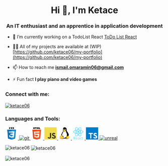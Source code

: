 <h1 align="center">Hi 👋, I'm Ketace</h1>
<h3 align="center">An IT enthusiast and an apprentice in application development</h3>

- 🔭 I’m currently working on a TodoList React [ToDo List React](https://github.com/ketace06/Todo-list-React)

- 👨‍💻 All of my projects are available at (WIP) [https://github.com/ketace06/my-portfolio](https://github.com/ketace06/my-portfolio)

- 📫 How to reach me **ismail.omaramin06@gmail.com**

- ⚡ Fun fact **I play piano and video games**

<h3 align="left">Connect with me:</h3>
<p align="left">
<a href="https://instagram.com/ketace06" target="blank"><img align="center" src="https://raw.githubusercontent.com/rahuldkjain/github-profile-readme-generator/master/src/images/icons/Social/instagram.svg" alt="ketace06" height="30" width="40" /></a>
</p>

<h3 align="left">Languages and Tools:</h3>
<p align="left"> <a href="https://www.w3schools.com/css/" target="_blank" rel="noreferrer"> <img src="https://raw.githubusercontent.com/devicons/devicon/master/icons/css3/css3-original-wordmark.svg" alt="css3" width="40" height="40"/> </a> <a href="https://git-scm.com/" target="_blank" rel="noreferrer"> <img src="https://www.vectorlogo.zone/logos/git-scm/git-scm-icon.svg" alt="git" width="40" height="40"/> </a> <a href="https://www.w3.org/html/" target="_blank" rel="noreferrer"> <img src="https://raw.githubusercontent.com/devicons/devicon/master/icons/html5/html5-original-wordmark.svg" alt="html5" width="40" height="40"/> </a> <a href="https://developer.mozilla.org/en-US/docs/Web/JavaScript" target="_blank" rel="noreferrer"> <img src="https://raw.githubusercontent.com/devicons/devicon/master/icons/javascript/javascript-original.svg" alt="javascript" width="40" height="40"/> </a> <a href="https://www.linux.org/" target="_blank" rel="noreferrer"> <img src="https://raw.githubusercontent.com/devicons/devicon/master/icons/linux/linux-original.svg" alt="linux" width="40" height="40"/> </a> <a href="https://reactjs.org/" target="_blank" rel="noreferrer"> <img src="https://raw.githubusercontent.com/devicons/devicon/master/icons/react/react-original-wordmark.svg" alt="react" width="40" height="40"/> </a> <a href="https://www.typescriptlang.org/" target="_blank" rel="noreferrer"> <img src="https://raw.githubusercontent.com/devicons/devicon/master/icons/typescript/typescript-original.svg" alt="typescript" width="40" height="40"/> </a> <a href="https://unrealengine.com/" target="_blank" rel="noreferrer"> <img src="https://raw.githubusercontent.com/kenangundogan/fontisto/036b7eca71aab1bef8e6a0518f7329f13ed62f6b/icons/svg/brand/unreal-engine.svg" alt="unreal" width="40" height="40"/> </a> </p>

<p><img align="left" src="https://github-readme-stats.vercel.app/api/top-langs?username=ketace06&show_icons=true&locale=en&layout=compact" alt="ketace06" /></p>

<p>&nbsp;<img align="center" src="https://github-readme-stats.vercel.app/api?username=ketace06&show_icons=true&locale=en" alt="ketace06" /></p>

<p><img align="center" src="https://github-readme-streak-stats.herokuapp.com/?user=ketace06&" alt="ketace06" /></p>
